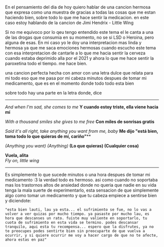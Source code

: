 
En el pensamiento del  dia de hoy quiero hablar de una cancion hermosa que expresa como una muestra de gracias a todas las cosas que me estan haciendo bien, sobre todo lo que me hace sentir la medicacion.
en este caso estoy hablando de la cancion de Jimi Hendrix - Little Wing

Si no me equivoco por lo qeu tengo entendido este tema el le canta a una de las drogas que consumia en su momento, no se si LSD o Heroina, pero alguna de esas. En mi caso yo le doy una interpretacion mas linda y hermosa ya que me saca emociones hermosas cuando escucho este tema con esa interpretacion de cantarle a lo que me hacia sentir la cerveza cuando estaba deprimido alla por el 2021 y ahora lo que me hace sentir la paroxetina todo el tiempo. me hace bien.

una cancion perfecta hecha con amor con una letra dulce que relata para mi todo eso que me pasa por mi cabeza minutos despues de tomar mi medicamento, que es en el momento donde todo todo esta bien

sobre todo hay una parte en la letra donde, dice 

---


*And when I'm sad, she comes to me*
**Y cuando estoy triste, ella viene hacia mí**

*With a thousand smiles she gives to me free*
**Con miles de sonrisas gratis**

*Said it's all right, take anything you want from me, baby*
**Me dijo "está bien, toma todo lo que quieras de mí, cariño"****

*(Anything you want) (Anything)*
**(Lo que quieras) (Cualquier cosa)**

**Vuela, alita**  
*Fly on, little wing*


---

Es simplemente lo que sucede minutos o una hora despues de tomar mi medicamento :3 
la verdad todo es hermoso. asi como cuando no soportaba mas los trastornos altos de ansiedad donde no queria que nadie en su vida tenga la mala suerte de experimentarlo, esta sensacion de que simplemente algo como tomar un medicamento y que tu cabeza empiece a sentirse bien y diciendote: 

	"esta bien lauti, lau ya esta... el sufrimiento se fue, no lo vas a volver a ver quizas por mucho tiempo. ya pasaste por mucho lau, es hora que descanses un rato. fuiste muy valiente en soportarlo, tu cuota de sufrimiento en esta vida se termino. podes descansar tranquilo, aqui esta tu recompensa... espero que la disfrutes, ya no te preocupes podes sentirte bien sin preocuparte de que vuelva a ocurrir, y si quiere ocurrir me voy a hacer cargo de que no te afecte, ahora estas en paz"